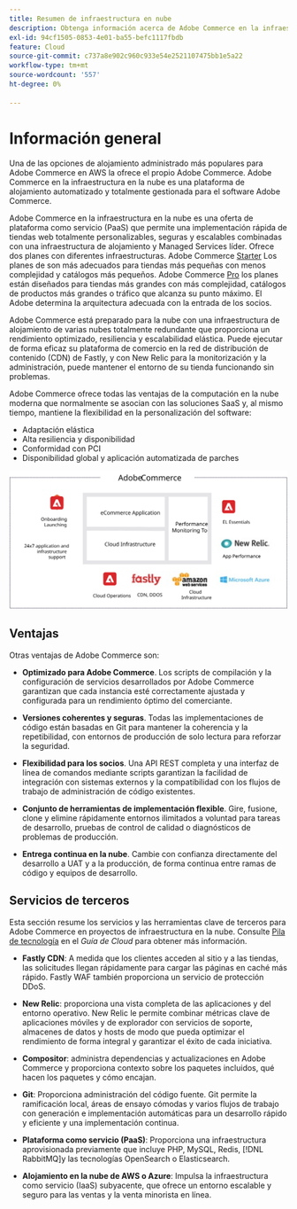 ```yaml
---
title: Resumen de infraestructura en nube
description: Obtenga información acerca de Adobe Commerce en la infraestructura en la nube.
exl-id: 94cf1505-0853-4e01-ba55-befc1117fbdb
feature: Cloud
source-git-commit: c737a8e902c960c933e54e2521107475bb1e5a22
workflow-type: tm+mt
source-wordcount: '557'
ht-degree: 0%

---
```



# Información general

Una de las opciones de alojamiento administrado más populares para Adobe Commerce en AWS la ofrece el propio Adobe Commerce. Adobe Commerce en la infraestructura en la nube es una plataforma de alojamiento automatizado y totalmente gestionada para el software Adobe Commerce.

Adobe Commerce en la infraestructura en la nube es una oferta de plataforma como servicio (PaaS) que permite una implementación rápida de tiendas web totalmente personalizables, seguras y escalables combinadas con una infraestructura de alojamiento y Managed Services líder. Ofrece dos planes con diferentes infraestructuras. Adobe Commerce [Starter](https://experienceleague.adobe.com/docs/commerce-cloud-service/user-guide/architecture/cloud-architecture.html#starter-projects) Los planes de son más adecuados para tiendas más pequeñas con menos complejidad y catálogos más pequeños. Adobe Commerce [Pro](https://experienceleague.adobe.com/docs/commerce-cloud-service/user-guide/architecture/cloud-architecture.html#pro-projects) los planes están diseñados para tiendas más grandes con más complejidad, catálogos de productos más grandes o tráfico que alcanza su punto máximo. El Adobe determina la arquitectura adecuada con la entrada de los socios.

Adobe Commerce está preparado para la nube con una infraestructura de alojamiento de varias nubes totalmente redundante que proporciona un rendimiento optimizado, resiliencia y escalabilidad elástica. Puede ejecutar de forma eficaz su plataforma de comercio en la red de distribución de contenido (CDN) de Fastly, y con New Relic para la monitorización y la administración, puede mantener el entorno de su tienda funcionando sin problemas.

Adobe Commerce ofrece todas las ventajas de la computación en la nube moderna que normalmente se asocian con las soluciones SaaS y, al mismo tiempo, mantiene la flexibilidad en la personalización del software:

- Adaptación elástica
- Alta resiliencia y disponibilidad
- Conformidad con PCI
- Disponibilidad global y aplicación automatizada de parches

![Diagrama que muestra los elementos arquitectónicos de Adobe Commerce en la infraestructura en la nube](../../../assets/playbooks/adobe-commerce-cloud-infrastructure.svg)

## Ventajas

Otras ventajas de Adobe Commerce son:

- **Optimizado para Adobe Commerce**. Los scripts de compilación y la configuración de servicios desarrollados por Adobe Commerce garantizan que cada instancia esté correctamente ajustada y configurada para un rendimiento óptimo del comerciante.

- **Versiones coherentes y seguras**. Todas las implementaciones de código están basadas en Git para mantener la coherencia y la repetibilidad, con entornos de producción de solo lectura para reforzar la seguridad.

- **Flexibilidad para los socios**. Una API REST completa y una interfaz de línea de comandos mediante scripts garantizan la facilidad de integración con sistemas externos y la compatibilidad con los flujos de trabajo de administración de código existentes.

- **Conjunto de herramientas de implementación flexible**. Gire, fusione, clone y elimine rápidamente entornos ilimitados a voluntad para tareas de desarrollo, pruebas de control de calidad o diagnósticos de problemas de producción.

- **Entrega continua en la nube**. Cambie con confianza directamente del desarrollo a UAT y a la producción, de forma continua entre ramas de código y equipos de desarrollo.

## Servicios de terceros

Esta sección resume los servicios y las herramientas clave de terceros para Adobe Commerce en proyectos de infraestructura en la nube. Consulte [Pila de tecnología](https://experienceleague.adobe.com/docs/commerce-cloud-service/user-guide/architecture/tech-stack.html) en el _Guía de Cloud_ para obtener más información.

- **Fastly CDN**: A medida que los clientes acceden al sitio y a las tiendas, las solicitudes llegan rápidamente para cargar las páginas en caché más rápido. Fastly WAF también proporciona un servicio de protección DDoS.

- **New Relic**: proporciona una vista completa de las aplicaciones y del entorno operativo. New Relic le permite combinar métricas clave de aplicaciones móviles y de explorador con servicios de soporte, almacenes de datos y hosts de modo que pueda optimizar el rendimiento de forma integral y garantizar el éxito de cada iniciativa.

- **Compositor**: administra dependencias y actualizaciones en Adobe Commerce y proporciona contexto sobre los paquetes incluidos, qué hacen los paquetes y cómo encajan.

- **Git**: Proporciona administración del código fuente. Git permite la ramificación local, áreas de ensayo cómodas y varios flujos de trabajo con generación e implementación automáticas para un desarrollo rápido y eficiente y una implementación continua.

- **Plataforma como servicio (PaaS)**: Proporciona una infraestructura aprovisionada previamente que incluye PHP, MySQL, Redis, [!DNL RabbitMQ]y las tecnologías OpenSearch o Elasticsearch.

- **Alojamiento en la nube de AWS o Azure**: Impulsa la infraestructura como servicio (IaaS) subyacente, que ofrece un entorno escalable y seguro para las ventas y la venta minorista en línea.
